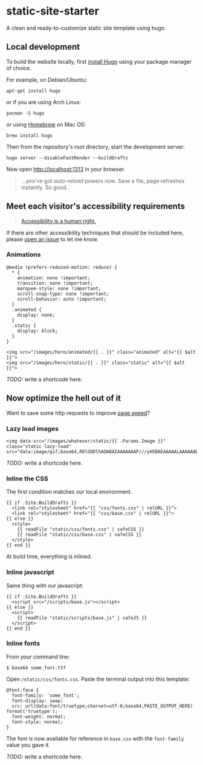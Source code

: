 # static-site-starter
A clean and ready-to-customize static site template using hugo.

## Local development

To build the website locally, first [install Hugo](https://gohugo.io/getting-started/installing)
using your package manager of choice.

For example, on Debian/Ubuntu:
```
apt-get install hugo
```

or if you are using Arch Linux:
```
pacman -S hugo
```

or using [Homebrew](https://brew.sh) on Mac OS:
```
brew install hugo
```

Then from the repository's root directory, start the development server:
```
hugo server --disableFastRender --buildDrafts
```

Now open [http://localhost:1313](http://localhost:1313) in your browser.

> ...you've got *auto-reload* powers now. Save a file, page refreshes instantly. So good.

## Meet each visitor's accessibility requirements

> [Accessibility is a human right.](https://ethicalsource.dev/principles/)

If there are other accessibility techniques that should be included here, please
[open an issue](https://github.com/CoralineAda/nosignal.zone/issues/new) to
let me know.

### Animations

```
@media (prefers-reduced-motion: reduce) {
  * {
    animation: none !important;
    transition: none !important;
    marquee-style: none !important;
    scroll-snap-type: none !important;
    scroll-behavior: auto !important;
  }
  .animated {
    display: none;
  }
  .static {
    display: block;
  }
}
```

```
<img src="/images/hero/animated/{{ . }}" class="animated" alt="{{ $alt }}">
<img src="/images/hero/static/{{ . }}" class="static" alt="{{ $alt }}">
```
*TODO:* write a shortcode here.

## Now optimize the hell out of it
Want to save some http requests to improve [page speed](https://developers.google.com/speed/pagespeed/insights/)?

### Lazy load images
```
<img data-src="/images/whatever/static/{{ .Params.Image }}" class="static lazy-load" src="data:image/gif;base64,R0lGODlhAQABAIAAAAAAAP///yH5BAEAAAAALAAAAAABAAEAAAIBRAA7">
```
*TODO:* write a shortcode here.

### Inline the CSS
The first condition matches our local environment.
```
{{ if .Site.BuildDrafts }}
  <link rel="stylesheet" href="{{ "css/fonts.css" | relURL }}">
  <link rel="stylesheet" href="{{ "css/base.css" | relURL }}">
{{ else }}
  <style>
    {{ readFile "static/css/fonts.css" | safeCSS }}
    {{ readFile "static/css/base.css" | safeCSS }}
  </style>
{{ end }}
```
At build time, everything is inlined.

### Inline javascript
Same thing with our javascript:

```
{{ if .Site.BuildDrafts }}
  <script src="/scripts/base.js"></script>
{{ else }}
  <script>
    {{ readFile "static/scripts/base.js" | safeJS }}
  </script>
{{ end }}
```

### Inline fonts

From your command line:

`$ base64 some_font.ttf`

Open `/static/css/fonts.css`. Paste the terminal output into this template:

```
@font-face {
  font-family: 'some_font';
  font-display: swap;
  src: url(data:font/truetype;charset=utf-8;base64,PASTE_OUTPUT_HERE) format('truetype');
  font-weight: normal;
  font-style: normal;
}
```

The font is now available for reference in `base.css` with the `font-family` value you gave it.

*TODO:* write a shortcode here.
